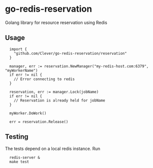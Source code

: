 # go-redis-reservation
Golang library for resource reservation using Redis

## Usage
```
  import {
    "github.com/Clever/go-redis-reservation/reservation"
  }

  manager, err := reservation.NewManager("my-redis-host.com:6379", "myWorkerName")
  if err != nil {
    // Error connecting to redis
  }

  reservation, err := manager.Lock(jobName)
  if err != nil {
    // Reservation is already held for jobName
  }

  myWorker.DoWork()

  err = reservation.Release()

```

## Testing
The tests depend on a local redis instance. Run
```
  redis-server &
  make test
```
